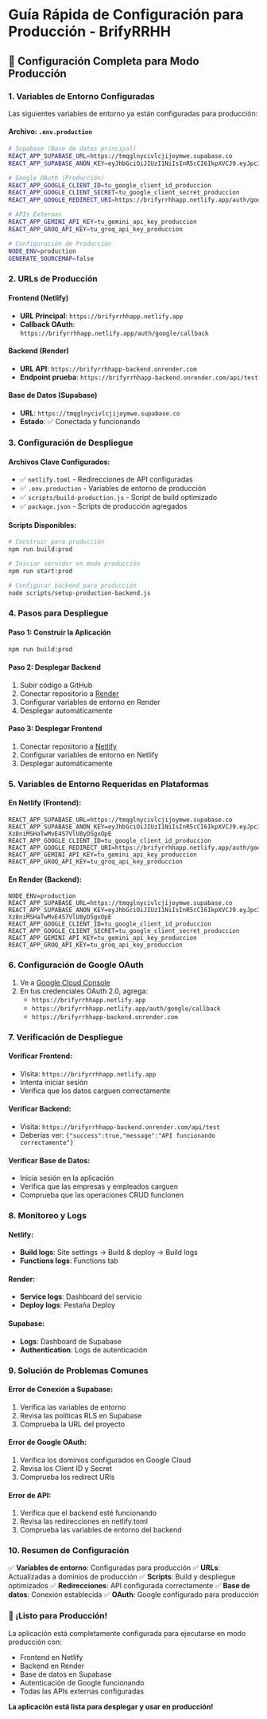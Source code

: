 # Guía Rápida de Configuración para Producción - BrifyRRHH

## 🚀 Configuración Completa para Modo Producción

### 1. Variables de Entorno Configuradas

Las siguientes variables de entorno ya están configuradas para producción:

#### Archivo: `.env.production`
```bash
# Supabase (Base de datos principal)
REACT_APP_SUPABASE_URL=https://tmqglnycivlcjijoymwe.supabase.co
REACT_APP_SUPABASE_ANON_KEY=eyJhbGciOiJIUzI1NiIsInR5cCI6IkpXVCJ9.eyJpc3MiOiJzdXBhYmFzZSIsInJlZiI6InRtcWdsbnljaXZsY2ppam95bXdlIiwicm9sZSI6ImFub24iLCJpYXQiOjE3NjA1NTQ1NDYsImV4cCI6MjA3NjEzMDU0Nn0.ILwxm7pKdFZtG-Xz8niMSHaTwMvE4S7VlU8yDSgxOpE

# Google OAuth (Producción)
REACT_APP_GOOGLE_CLIENT_ID=tu_google_client_id_produccion
REACT_APP_GOOGLE_CLIENT_SECRET=tu_google_client_secret_produccion
REACT_APP_GOOGLE_REDIRECT_URI=https://brifyrrhhapp.netlify.app/auth/google/callback

# APIs Externas
REACT_APP_GEMINI_API_KEY=tu_gemini_api_key_produccion
REACT_APP_GROQ_API_KEY=tu_groq_api_key_produccion

# Configuración de Producción
NODE_ENV=production
GENERATE_SOURCEMAP=false
```

### 2. URLs de Producción

#### Frontend (Netlify)
- **URL Principal**: `https://brifyrrhhapp.netlify.app`
- **Callback OAuth**: `https://brifyrrhhapp.netlify.app/auth/google/callback`

#### Backend (Render)
- **URL API**: `https://brifyrrhhapp-backend.onrender.com`
- **Endpoint prueba**: `https://brifyrrhhapp-backend.onrender.com/api/test`

#### Base de Datos (Supabase)
- **URL**: `https://tmqglnycivlcjijoymwe.supabase.co`
- **Estado**: ✅ Conectada y funcionando

### 3. Configuración de Despliegue

#### Archivos Clave Configurados:
- ✅ `netlify.toml` - Redirecciones de API configuradas
- ✅ `.env.production` - Variables de entorno de producción
- ✅ `scripts/build-production.js` - Script de build optimizado
- ✅ `package.json` - Scripts de producción agregados

#### Scripts Disponibles:
```bash
# Construir para producción
npm run build:prod

# Iniciar servidor en modo producción
npm run start:prod

# Configurar backend para producción
node scripts/setup-production-backend.js
```

### 4. Pasos para Despliegue

#### Paso 1: Construir la Aplicación
```bash
npm run build:prod
```

#### Paso 2: Desplegar Backend
1. Subir código a GitHub
2. Conectar repositorio a [Render](https://render.com)
3. Configurar variables de entorno en Render
4. Desplegar automáticamente

#### Paso 3: Desplegar Frontend
1. Conectar repositorio a [Netlify](https://netlify.com)
2. Configurar variables de entorno en Netlify
3. Desplegar automáticamente

### 5. Variables de Entorno Requeridas en Plataformas

#### En Netlify (Frontend):
```
REACT_APP_SUPABASE_URL=https://tmqglnycivlcjijoymwe.supabase.co
REACT_APP_SUPABASE_ANON_KEY=eyJhbGciOiJIUzI1NiIsInR5cCI6IkpXVCJ9.eyJpc3MiOiJzdXBhYmFzZSIsInJlZiI6InRtcWdsbnljaXZsY2ppam95bXdlIiwicm9sZSI6ImFub24iLCJpYXQiOjE3NjA1NTQ1NDYsImV4cCI6MjA3NjEzMDU0Nn0.ILwxm7pKdFZtG-Xz8niMSHaTwMvE4S7VlU8yDSgxOpE
REACT_APP_GOOGLE_CLIENT_ID=tu_google_client_id_produccion
REACT_APP_GOOGLE_REDIRECT_URI=https://brifyrrhhapp.netlify.app/auth/google/callback
REACT_APP_GEMINI_API_KEY=tu_gemini_api_key_produccion
REACT_APP_GROQ_API_KEY=tu_groq_api_key_produccion
```

#### En Render (Backend):
```
NODE_ENV=production
REACT_APP_SUPABASE_URL=https://tmqglnycivlcjijoymwe.supabase.co
REACT_APP_SUPABASE_ANON_KEY=eyJhbGciOiJIUzI1NiIsInR5cCI6IkpXVCJ9.eyJpc3MiOiJzdXBhYmFzZSIsInJlZiI6InRtcWdsbnljaXZsY2ppam95bXdlIiwicm9sZSI6ImFub24iLCJpYXQiOjE3NjA1NTQ1NDYsImV4cCI6MjA3NjEzMDU0Nn0.ILwxm7pKdFZtG-Xz8niMSHaTwMvE4S7VlU8yDSgxOpE
REACT_APP_GOOGLE_CLIENT_ID=tu_google_client_id_produccion
REACT_APP_GOOGLE_CLIENT_SECRET=tu_google_client_secret_produccion
REACT_APP_GEMINI_API_KEY=tu_gemini_api_key_produccion
REACT_APP_GROQ_API_KEY=tu_groq_api_key_produccion
```

### 6. Configuración de Google OAuth

1. Ve a [Google Cloud Console](https://console.cloud.google.com)
2. En tus credenciales OAuth 2.0, agrega:
   - `https://brifyrrhhapp.netlify.app`
   - `https://brifyrrhhapp.netlify.app/auth/google/callback`
   - `https://brifyrrhhapp-backend.onrender.com`

### 7. Verificación de Despliegue

#### Verificar Frontend:
- Visita: `https://brifyrrhhapp.netlify.app`
- Intenta iniciar sesión
- Verifica que los datos carguen correctamente

#### Verificar Backend:
- Visita: `https://brifyrrhhapp-backend.onrender.com/api/test`
- Deberías ver: `{"success":true,"message":"API funcionando correctamente"}`

#### Verificar Base de Datos:
- Inicia sesión en la aplicación
- Verifica que las empresas y empleados carguen
- Comprueba que las operaciones CRUD funcionen

### 8. Monitoreo y Logs

#### Netlify:
- **Build logs**: Site settings → Build & deploy → Build logs
- **Functions logs**: Functions tab

#### Render:
- **Service logs**: Dashboard del servicio
- **Deploy logs**: Pestaña Deploy

#### Supabase:
- **Logs**: Dashboard de Supabase
- **Authentication**: Logs de autenticación

### 9. Solución de Problemas Comunes

#### Error de Conexión a Supabase:
1. Verifica las variables de entorno
2. Revisa las políticas RLS en Supabase
3. Comprueba la URL del proyecto

#### Error de Google OAuth:
1. Verifica los dominios configurados en Google Cloud
2. Revisa los Client ID y Secret
3. Comprueba los redirect URIs

#### Error de API:
1. Verifica que el backend esté funcionando
2. Revisa las redirecciones en netlify.toml
3. Comprueba las variables de entorno del backend

### 10. Resumen de Configuración

✅ **Variables de entorno**: Configuradas para producción
✅ **URLs**: Actualizadas a dominios de producción
✅ **Scripts**: Build y despliegue optimizados
✅ **Redirecciones**: API configurada correctamente
✅ **Base de datos**: Conexión establecida
✅ **OAuth**: Google configurado para producción

### 🎉 ¡Listo para Producción!

La aplicación está completamente configurada para ejecutarse en modo producción con:
- Frontend en Netlify
- Backend en Render
- Base de datos en Supabase
- Autenticación de Google funcionando
- Todas las APIs externas configuradas

**La aplicación está lista para desplegar y usar en producción!**